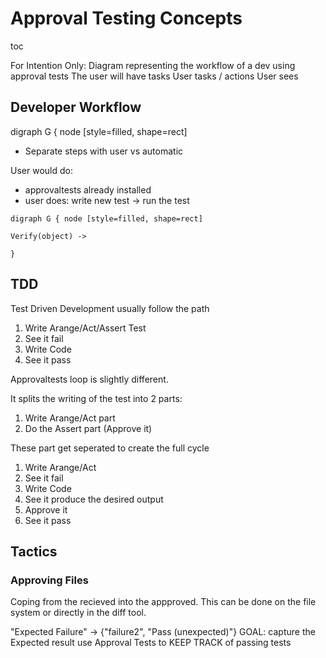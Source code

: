 # Approval Testing Concepts

toc

For Intention Only:
Diagram representing the workflow of a dev using approval tests
The user will have tasks
User tasks / actions
User sees

## Developer Workflow
digraph G { node [style=filled, shape=rect]

* Separate steps with user vs automatic

User would do:
- approvaltests already installed
- user does: write new test -> run the test

```mermaid
digraph G { node [style=filled, shape=rect]

Verify(object) -> 

}
```

## TDD 

Test Driven Development usually follow the path 

1. Write Arange/Act/Assert Test
1. See it fail
1. Write Code
1. See it pass

Approvaltests loop is slightly different.

It splits the writing of the test into 2 parts:
1. Write Arange/Act part
1. Do the Assert part (Approve it)

These part get seperated to create the full cycle
1. Write Arange/Act
1. See it fail
1. Write Code
1. See it produce the desired output
1. Approve it
1. See it pass

## Tactics

### Approving Files

Coping from the recieved into the appproved. This can be done on the file system or directly in the diff tool.

"Expected Failure"  -> {"failure2", "Pass (unexpected)"} 
GOAL:  capture the Expected result
use Approval Tests to KEEP TRACK of passing tests



